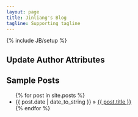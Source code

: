 ```yaml
---
layout: page
title: Jinliang's Blog
tagline: Supporting tagline
---
```

{% include JB/setup %}


## Update Author Attributes


    
## Sample Posts



<ul class="posts">
  {% for post in site.posts %}
    <li><span>{{ post.date | date_to_string }}</span> &raquo; <a href="{{ BASE_PATH }}{{ post.url }}">{{ post.title }}</a></li>
  {% endfor %}
</ul>


